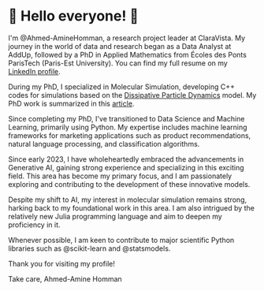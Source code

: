# 👋 Hello everyone! 👋

I'm @Ahmed-AmineHomman, a research project leader at ClaraVista. My journey in the world of data and research began as a Data Analyst at AddUp, followed by a PhD in Applied Mathematics from Écoles des Ponts ParisTech (Paris-Est University). You can find my full resume on my [LinkedIn profile](https://www.linkedin.com/in/ahmedaminehomman/).

During my PhD, I specialized in Molecular Simulation, developing C++ codes for simulations based on the [Dissipative Particle Dynamics](https://en.wikipedia.org/wiki/Dissipative_particle_dynamics) model. My PhD work is summarized in this [article](https://hal.archives-ouvertes.fr/hal-01180558).

Since completing my PhD, I've transitioned to Data Science and Machine Learning, primarily using Python. My expertise includes machine learning frameworks for marketing applications such as product recommendations, natural language processing, and classification algorithms.

Since early 2023, I have wholeheartedly embraced the advancements in Generative AI, gaining strong experience and specializing in this exciting field. This area has become my primary focus, and I am passionately exploring and contributing to the development of these innovative models.

Despite my shift to AI, my interest in molecular simulation remains strong, harking back to my foundational work in this area. I am also intrigued by the relatively new Julia programming language and aim to deepen my proficiency in it.

Whenever possible, I am keen to contribute to major scientific Python libraries such as @scikit-learn and @statsmodels.

Thank you for visiting my profile!

Take care,
Ahmed-Amine Homman
